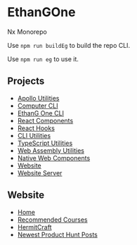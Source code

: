 

# EthanGOne

Nx Monorepo

Use `npm run buildEg` to build the repo CLI.

Use `npm run eg` to use it.

## Projects

* [Apollo Utilities](https://github.com/eglove/ethang-one/tree/master/packages/apollo)
* [Computer CLI](https://github.com/eglove/ethang-one/tree/master/packages/computer-cli)
* [EthanG One CLI](https://github.com/eglove/ethang-one/tree/master/packages/ethang-one)
* [React Components](https://github.com/eglove/ethang-one/tree/master/packages/react-components)
* [React Hooks](https://github.com/eglove/ethang-one/tree/master/packages/react-hooks)
* [CLI Utilities](https://github.com/eglove/ethang-one/tree/master/packages/util-cli)
* [TypeScript Utilities](https://github.com/eglove/ethang-one/tree/master/packages/util-typescript)
* [Web Assembly Utilities](https://github.com/eglove/ethang-one/tree/master/packages/util-wasm)
* [Native Web Components](https://github.com/eglove/ethang-one/tree/master/packages/web-components)
* [Website](https://github.com/eglove/ethang-one/tree/master/packages/website)
* [Website Server](https://github.com/eglove/ethang-one/tree/master/packages/website-server)

## Website

* [Home](https://www.ethang.dev/)
* [Recommended Courses](https://www.ethang.dev/courses)
* [HermitCraft](https://www.ethang.dev/hermitcraft)
* [Newest Product Hunt Posts](https://www.ethang.dev/product-hunt)

